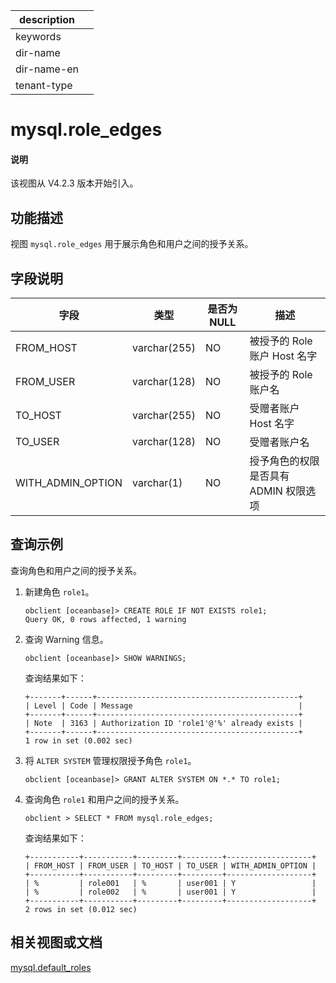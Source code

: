 |description||
|---|---|
|keywords||
|dir-name||
|dir-name-en||
|tenant-type||

# mysql.role_edges

<main id="notice" type='explain'>
<h4>说明</h4>
<p>该视图从 V4.2.3 版本开始引入。</p>
</main>

## 功能描述

视图 `mysql.role_edges` 用于展示角色和用户之间的授予关系。

## 字段说明

| **字段** | **类型** | **是否为 NULL** | **描述** |
| -------- | -------- | --------------- | -------- |
| FROM_HOST         | varchar(255) | NO   | 被授予的 Role 账户 Host 名字     |
| FROM_USER         | varchar(128) | NO   | 被授予的 Role 账户名     |
| TO_HOST           | varchar(255) | NO   | 受赠者账户 Host 名字     |
| TO_USER           | varchar(128) | NO   | 受赠者账户名     |
| WITH_ADMIN_OPTION | varchar(1)   | NO   | 授予角色的权限是否具有 ADMIN 权限选项     |

## 查询示例

查询角色和用户之间的授予关系。

1. 新建角色 `role1`。

    ```shell
    obclient [oceanbase]> CREATE ROLE IF NOT EXISTS role1;
    Query OK, 0 rows affected, 1 warning
    ```

2. 查询 Warning 信息。

    ```shell
    obclient [oceanbase]> SHOW WARNINGS;

    ```

    查询结果如下：

    ```shell
    +-------+------+---------------------------------------------+
    | Level | Code | Message                                     |
    +-------+------+---------------------------------------------+
    | Note  | 3163 | Authorization ID 'role1'@'%' already exists |
    +-------+------+---------------------------------------------+
    1 row in set (0.002 sec)
    ```

3. 将 `ALTER SYSTEM` 管理权限授予角色 `role1`。

    ```shell
    obclient [oceanbase]> GRANT ALTER SYSTEM ON *.* TO role1;
    ```

4. 查询角色  `role1` 和用户之间的授予关系。

    ```shell
    obclient > SELECT * FROM mysql.role_edges;
    ```

    查询结果如下：

    ```shell
    +-----------+-----------+---------+---------+-------------------+
    | FROM_HOST | FROM_USER | TO_HOST | TO_USER | WITH_ADMIN_OPTION |
    +-----------+-----------+---------+---------+-------------------+
    | %         | role001   | %       | user001 | Y                 |
    | %         | role002   | %       | user001 | Y                 |
    +-----------+-----------+---------+---------+-------------------+
    2 rows in set (0.012 sec)
    ```

## 相关视图或文档

[mysql.default_roles](29900.mysql-default_roles-of-sys-tenant.md)